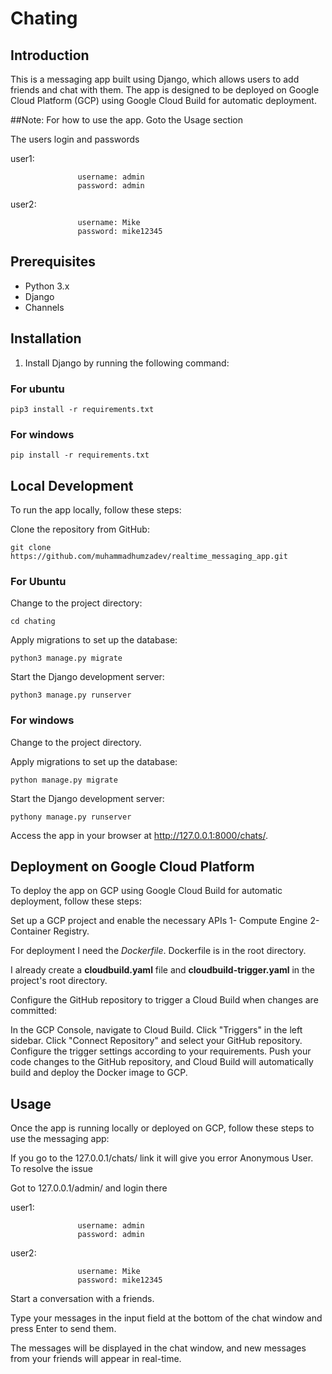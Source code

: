 # Chating

## Introduction
This is a messaging app built using Django, which allows users to add friends and chat with them. The app is designed to be deployed on Google Cloud Platform (GCP) using Google Cloud Build for automatic deployment.

##Note: For how to use the app. Goto the Usage section

The users login and passwords

user1:             

                   username: admin
                   password: admin
                  
user2:             

                   username: Mike
                   password: mike12345

## Prerequisites
- Python 3.x
- Django
- Channels

## Installation
1. Install Django by running the following command:

### For ubuntu

`pip3 install -r requirements.txt`

### For windows

`pip install -r requirements.txt`

## Local Development
To run the app locally, follow these steps:

Clone the repository from GitHub:

`git clone https://github.com/muhammadhumzadev/realtime_messaging_app.git`

### For Ubuntu

Change to the project directory:

`cd chating`

Apply migrations to set up the database:

`python3 manage.py migrate`

Start the Django development server:

`python3 manage.py runserver`

### For windows


Change to the project directory.

Apply migrations to set up the database:

`python manage.py migrate`

Start the Django development server:

`pythony manage.py runserver`

Access the app in your browser at http://127.0.0.1:8000/chats/.

## Deployment on Google Cloud Platform
To deploy the app on GCP using Google Cloud Build for automatic deployment, follow these steps:

Set up a GCP project and enable the necessary APIs 
1- Compute Engine
2- Container Registry.

For deployment I need the *Dockerfile*. Dockerfile is in the root directory.

I already create a **cloudbuild.yaml** file and **cloudbuild-trigger.yaml** in the project's root directory.

Configure the GitHub repository to trigger a Cloud Build when changes are committed:

In the GCP Console, navigate to Cloud Build.
Click "Triggers" in the left sidebar.
Click "Connect Repository" and select your GitHub repository.
Configure the trigger settings according to your requirements.
Push your code changes to the GitHub repository, and Cloud Build will automatically build and deploy the Docker image to GCP.

## Usage
Once the app is running locally or deployed on GCP, follow these steps to use the messaging app:

If you go to the 127.0.0.1/chats/ link it will give you error Anonymous User. To resolve the issue

Got to 127.0.0.1/admin/ and login there

user1:             

                   username: admin
                   password: admin
                  
user2:             

                   username: Mike
                   password: mike12345
                   
                

Start a conversation with a friends.

Type your messages in the input field at the bottom of the chat window and press Enter to send them.

The messages will be displayed in the chat window, and new messages from your friends will appear in real-time.

